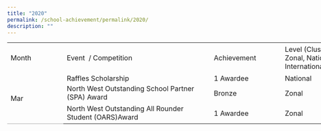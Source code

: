 ```yaml
---
title: "2020"
permalink: /school-achievement/permalink/2020/
description: ""
---
```

<table border="0" cellpadding="0" cellspacing="0" width="784" style="border-collapse:
 collapse;width:589pt;outline: 0px;font-variant-ligatures: normal;font-variant-caps: normal;
 orphans: 2;widows: 2;-webkit-text-stroke-width: 0px;text-decoration-thickness: initial;
 text-decoration-style: initial;text-decoration-color: initial"><colgroup><col width="127" style="mso-width-source:userset;mso-width-alt:4421;width:95pt"> <col width="365" style="mso-width-source:userset;mso-width-alt:12730;width:274pt"> <col width="158" style="mso-width-source:userset;mso-width-alt:5515;width:119pt"> <col width="134" style="mso-width-source:userset;mso-width-alt:4677;width:101pt"></colgroup><tbody><tr height="71" style="height:53.0pt;outline: 0px;margin-right:0px;padding-bottom:
  0px;padding-top:0px"><td height="71" class="xl65" width="127" style="height:53.0pt;width:95pt;
  outline: 0px;margin-right:0px;padding-bottom:2px;padding-top:2px">Month</td><td class="xl65" width="365" style="border-left:none;width:274pt;outline: 0px;
  margin-right:0px;padding-bottom:2px;padding-top:2px">Event&nbsp; / Competition&nbsp;</td><td class="xl65" width="158" style="border-left:none;width:119pt;outline: 0px;
  margin-right:0px;padding-bottom:2px;padding-top:2px">Achievement</td><td class="xl65" width="134" style="border-left:none;width:101pt;outline: 0px;
  margin-right:0px;padding-bottom:2px;padding-top:2px">Level (Cluster, Zonal, National, International)</td></tr><tr height="24" style="height:18.0pt;outline: 0px;margin-right:0px;padding-bottom:
  0px;padding-top:0px"><td rowspan="3" height="118" class="xl66" width="127" style="border-bottom:1.0pt solid #AAAAAA;
  height:89.0pt;border-top:none;width:95pt;outline: 0px;margin-right:0px;
  padding-bottom:2px;padding-top:2px">Mar</td><td class="xl65" width="365" style="border-top:none;border-left:none;width:274pt;
  outline: 0px;margin-right:0px;padding-bottom:2px;padding-top:2px">Raffles Scholarship</td><td class="xl65" width="158" style="border-top:none;border-left:none;width:119pt;
  outline: 0px;margin-right:0px;padding-bottom:2px;padding-top:2px">1 Awardee</td><td class="xl65" width="134" style="border-top:none;border-left:none;width:101pt;
  outline: 0px;margin-right:0px;padding-bottom:2px;padding-top:2px">National</td></tr><tr height="47" style="height:35.5pt"><td height="47" class="xl65" width="365" style="height:35.5pt;border-top:none;
  border-left:none;width:274pt">North West Outstanding School Partner (SPA) Award</td><td class="xl65" width="158" style="border-top:none;border-left:none;width:119pt;
  outline: 0px;margin-right:0px;padding-bottom:2px;padding-top:2px">Bronze</td><td class="xl65" width="134" style="border-top:none;border-left:none;width:101pt;
  outline: 0px;margin-right:0px;padding-bottom:2px;padding-top:2px">Zonal</td></tr><tr height="47" style="height:35.5pt"><td height="47" class="xl65" width="365" style="height:35.5pt;border-top:none;
  border-left:none;width:274pt">North West Outstanding All Rounder Student (OARS)Award&nbsp;</td><td class="xl65" width="158" style="border-top:none;border-left:none;width:119pt;
  outline: 0px;margin-right:0px;padding-bottom:2px;padding-top:2px">1 Awardee</td><td class="xl65" width="134" style="border-top:none;border-left:none;width:101pt;
  outline: 0px;margin-right:0px;padding-bottom:2px;padding-top:2px">Zonal</td></tr></tbody></table>
